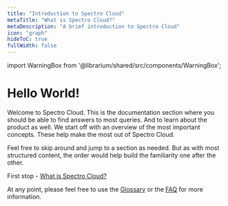 ```yaml
---
title: "Introduction to Spectro Cloud"
metaTitle: "What is Spectro Cloud?"
metaDescription: "A brief introduction to Spectro Cloud"
icon: "graph"
hideToC: true
fullWidth: false
---
```


import WarningBox from '@librarium/shared/src/components/WarningBox';

# Hello World!

Welcome to Spectro Cloud. This is the documentation section where you should be able to find answers to most queries. And to learn about the product as well. We start off with an overview of the most important concepts. These help make the most out of Spectro Cloud.

Feel free to skip around and jump to a section as needed. But as with most structured content, the order would help build the familiarity one after the other.

First stop - [What is Spectro Cloud?](/1-introduction/what-is)

At any point, please feel free to use the [Glossary](/glossary) or the [FAQ](x.com) for more information.
